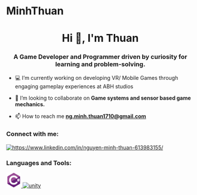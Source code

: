 # MinhThuan

<h1 align="center">Hi 👋, I'm Thuan</h1>
<h3 align="center">A Game Developer and Programmer driven by curiosity for learning and problem-solving.</h3>

- 💻 I’m currently working on developing VR/ Mobile Games through engaging gameplay experiences at ABH studios

- 🤝 I’m looking to collaborate on **Game systems and sensor based game mechanics.**

- 📫 How to reach me **ng.minh.thuan1710@gmail.com**

<h3 align="left">Connect with me:</h3>
<p align="left">
<a href="https://linkedin.com/in/https://www.linkedin.com/in/nguyen-minh-thuan-613983155/" target="blank"><img align="center" src="https://raw.githubusercontent.com/rahuldkjain/github-profile-readme-generator/master/src/images/icons/Social/linked-in-alt.svg" alt="https://www.linkedin.com/in/nguyen-minh-thuan-613983155/" height="30" width="40" /></a>
</p>

<h3 align="left">Languages and Tools:</h3>
<p align="left"> <a href="https://www.w3schools.com/cs/" target="_blank" rel="noreferrer"> <img src="https://raw.githubusercontent.com/devicons/devicon/master/icons/csharp/csharp-original.svg" alt="csharp" width="40" height="40"/> </a> <a href="https://unity.com/" target="_blank" rel="noreferrer"> <img src="https://www.vectorlogo.zone/logos/unity3d/unity3d-icon.svg" alt="unity" width="40" height="40"/> </a> </p>
